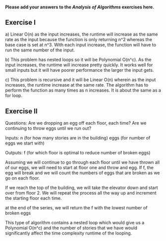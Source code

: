#### Please add your answers to the ***Analysis of  Algorithms*** exercises here.

## Exercise I

a) Linear O(n) as the input increases, the runtime will increase as the same rate as the input because the function is only returning n^2 whereas the base case is set at n^3. With each input increase, the function will have to run the same number of the input. 


b) This problem has nested loops so it will be Polynomial O(n^c). As the input increases, the runtime will increase pretty quickly. It works well for small inputs but it will have poorer performance the larger the input gets. 


c) This problem is recursive and it will be Linear O(n) wherein as the input increases, the runtime increase at the same rate. The algorithm has to perform the function as many times as n increases. It is about the same as a for loop. 

## Exercise II

Questions: 
Are we dropping an egg off each floor, each time?
Are we continuing to throw eggs until we run out?

Inputs: 
n (for how many stories are in the building)
eggs (for number of eggs we start with)

Outputs: f (for which floor is optimal to reduce number of broken eggs)

Assuming we will continue to go through each floor until we have thrown all of our eggs, we will need to start at floor one and throw and egg. If f, the egg will break and we will count the numbers of eggs that are broken as we go on each floor. 

If we reach the top of the building, we will take the elevator down and start over from floor 2. We will repeat the process all the way up and increment the starting floor each time. 

at the end of the series, we will return the f with the lowest number of broken eggs

This type of algorithm contains a nested loop which would give us a Polynomial O(n^c) and the number of stories that we have would significantly affect the time complexity runtime of the looping.  